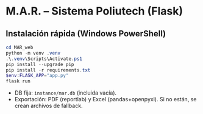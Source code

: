 # M.A.R. – Sistema Poliutech (Flask)

## Instalación rápida (Windows PowerShell)
```powershell
cd MAR_web
python -m venv .venv
.\.venv\Scripts\Activate.ps1
pip install --upgrade pip
pip install -r requirements.txt
$env:FLASK_APP="app.py"
flask run
```

- DB fija: `instance/mar.db` (incluida vacía).
- Exportación: PDF (reportlab) y Excel (pandas+openpyxl). Si no están, se crean archivos de fallback.
